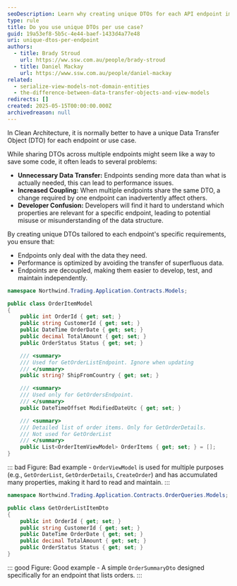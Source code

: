```yaml
---
seoDescription: Learn why creating unique DTOs for each API endpoint improves performance, reduces coupling, and leads to better maintainability in Clean Architecture.
type: rule
title: Do you use unique DTOs per use case?
guid: 19a53ef8-5b5c-4e44-baef-1433d4a77e48
uri: unique-dtos-per-endpoint
authors:
  - title: Brady Stroud
    url: https://ww.ssw.com.au/people/brady-stroud
  - title: Daniel Mackay
    url: https://www.ssw.com.au/people/daniel-mackay
related:
  - serialize-view-models-not-domain-entities
  - the-difference-between-data-transfer-objects-and-view-models
redirects: []
created: 2025-05-15T00:00:00.000Z
archivedreason: null
---
```


In Clean Architecture, it is normally better to have a unique Data Transfer Object (DTO) for each endpoint or use case.

While sharing DTOs across multiple endpoints might seem like a way to save some code, it often leads to several problems:

* **Unnecessary Data Transfer:** Endpoints sending more data than what is actually needed, this can lead to performance issues.
* **Increased Coupling:** When multiple endpoints share the same DTO, a change required by one endpoint can inadvertently affect others.
* **Developer Confusion:** Developers will find it hard to understand which properties are relevant for a specific endpoint, leading to potential misuse or misunderstanding of the data structure.

<!--endintro-->

By creating unique DTOs tailored to each endpoint's specific requirements, you ensure that:

* Endpoints only deal with the data they need.
* Performance is optimized by avoiding the transfer of superfluous data.
* Endpoints are decoupled, making them easier to develop, test, and maintain independently.

```csharp
namespace Northwind.Trading.Application.Contracts.Models;

public class OrderItemModel
{
    public int OrderId { get; set; } 
    public string CustomerId { get; set; }
    public DateTime OrderDate { get; set; }
    public decimal TotalAmount { get; set; }
    public OrderStatus Status { get; set; }

    /// <summary>
    /// Used for GetOrderListEndpoint. Ignore when updating
    /// </summary>
    public string? ShipFromCountry { get; set; }

    /// <summary>
    /// Used only for GetOrdersEndpoint. 
    /// </summary>
    public DateTimeOffset ModifiedDateUtc { get; set; }

    /// <summary>
    /// Detailed list of order items. Only for GetOrderDetails.
    /// Not used for GetOrderList
    /// </summary>
    public List<OrderItemViewModel> OrderItems { get; set; } = [];
}
```

::: bad
Figure: Bad example - `OrderViewModel` is used for multiple purposes (e.g., `GetOrderList`, `GetOrderDetails`, `CreateOrder`) and has accumulated many properties, making it hard to read and maintain.
:::

```csharp
namespace Northwind.Trading.Application.Contracts.OrderQueries.Models;

public class GetOrderListItemDto
{
    public int OrderId { get; set; }
    public string CustomerId { get; set; }
    public DateTime OrderDate { get; set; }
    public decimal TotalAmount { get; set; }
    public OrderStatus Status { get; set; }
}
```

::: good
Figure: Good example - A simple `OrderSummaryDto` designed specifically for an endpoint that lists orders.
:::
